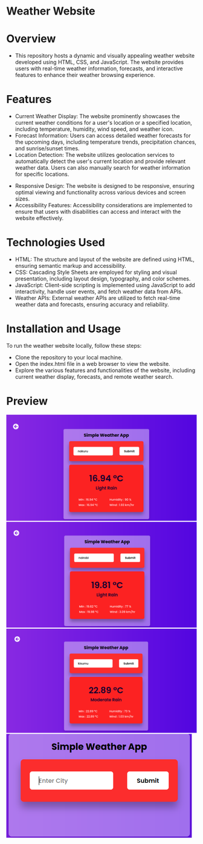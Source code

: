 # Weather Website
# Overview
- This repository hosts a dynamic and visually appealing weather website developed using HTML, CSS, and JavaScript. The website provides users with real-time weather information, forecasts, and interactive features to enhance their weather browsing experience.<br>

# Features
- Current Weather Display: The website prominently showcases the current weather conditions for a user's location or a specified location, including temperature, humidity, wind speed, and weather icon.
- Forecast Information: Users can access detailed weather forecasts for the upcoming days, including temperature trends, precipitation chances, and sunrise/sunset times.
- Location Detection: The website utilizes geolocation services to automatically detect the user's current location and provide relevant weather data. Users can also manually search for weather information for specific locations.
<!-- Interactive Maps: Users can view interactive maps displaying weather patterns, such as radar images for precipitation, cloud cover, and temperature gradients.
Customization Options: The website offers customization options for users to adjust settings such as temperature units (Celsius/Fahrenheit) and preferred language. -->
- Responsive Design: The website is designed to be responsive, ensuring optimal viewing and functionality across various devices and screen sizes.
- Accessibility Features: Accessibility considerations are implemented to ensure that users with disabilities can access and interact with the website effectively.
# Technologies Used
- HTML: The structure and layout of the website are defined using HTML, ensuring semantic markup and accessibility.
- CSS: Cascading Style Sheets are employed for styling and visual presentation, including layout design, typography, and color schemes.
- JavaScript: Client-side scripting is implemented using JavaScript to add interactivity, handle user events, and fetch weather data from APIs.
- Weather APIs: External weather APIs are utilized to fetch real-time weather data and forecasts, ensuring accuracy and reliability.
<!-- Geolocation Services: The website leverages browser geolocation services to determine the user's current location and provide relevant weather information. -->
# Installation and Usage
To run the weather website locally, follow these steps:

- Clone the repository to your local machine.
- Open the index.html file in a web browser to view the website.
- Explore the various features and functionalities of the website, including current weather display, forecasts, and remote weather search.

# Preview
![](weatherapp.png)
![](weatherapp1.png)
![](weatherapp2.png)
![](weatherapp3.png)



